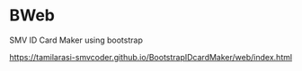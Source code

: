 # BWeb
SMV ID Card Maker using bootstrap

https://tamilarasi-smvcoder.github.io/BootstrapIDcardMaker/web/index.html
